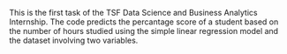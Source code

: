  This is the first task of the TSF Data Science and Business Analytics Internship. 
 The code predicts the percantage score of a student based on the number of hours studied using the simple linear regression model and the dataset involving two variables.
